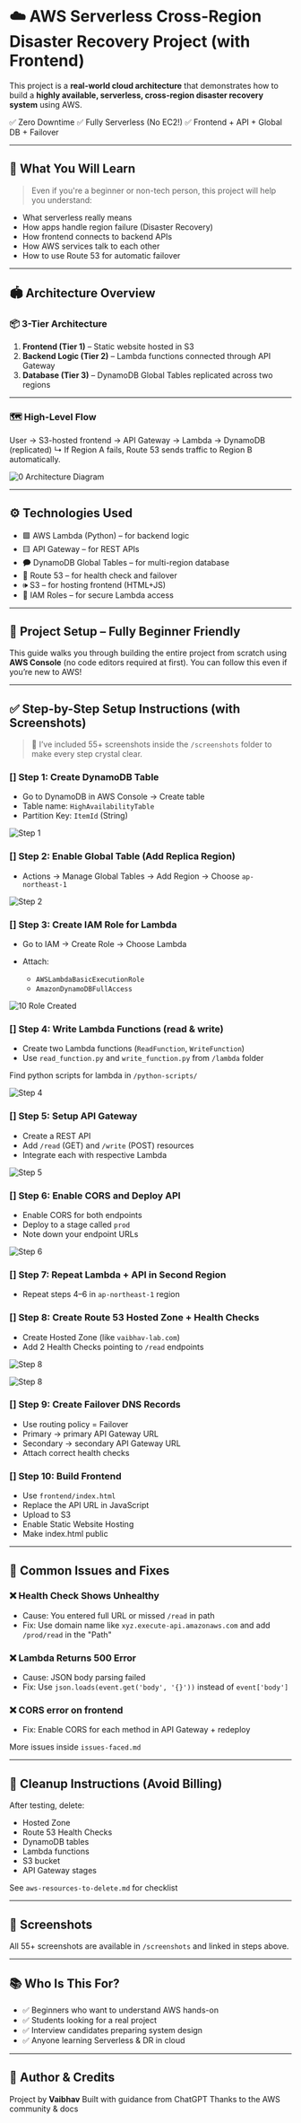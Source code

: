 # ☁️ AWS Serverless Cross-Region Disaster Recovery Project (with Frontend)

This project is a **real-world cloud architecture** that demonstrates how to build a **highly available, serverless, cross-region disaster recovery system** using AWS.

✅ Zero Downtime
✅ Fully Serverless (No EC2!)
✅ Frontend + API + Global DB + Failover

---

## 🧠 What You Will Learn

> Even if you're a beginner or non-tech person, this project will help you understand:

* What serverless really means
* How apps handle region failure (Disaster Recovery)
* How frontend connects to backend APIs
* How AWS services talk to each other
* How to use Route 53 for automatic failover

---

## 🏟️ Architecture Overview

### 📦 3-Tier Architecture

1. **Frontend (Tier 1)** – Static website hosted in S3
2. **Backend Logic (Tier 2)** – Lambda functions connected through API Gateway
3. **Database (Tier 3)** – DynamoDB Global Tables replicated across two regions

---

### 🗺️ High-Level Flow

User → S3-hosted frontend → API Gateway → Lambda → DynamoDB (replicated)
↳ If Region A fails, Route 53 sends traffic to Region B automatically.

![0  Architecture Diagram](https://github.com/user-attachments/assets/433155af-6d5c-41fb-aa2c-9d8b6f0004bb)

---

## ⚙️ Technologies Used

* 🟩 AWS Lambda (Python) – for backend logic
* 🟨 API Gateway – for REST APIs
* 🗭 DynamoDB Global Tables – for multi-region database
* 🔴 Route 53 – for health check and failover
* 🕪 S3 – for hosting frontend (HTML+JS)
* 🔐 IAM Roles – for secure Lambda access

---

## 🧱 Project Setup – Fully Beginner Friendly

This guide walks you through building the entire project from scratch using **AWS Console** (no code editors required at first). You can follow this even if you’re new to AWS!

---

## ✅ Step-by-Step Setup Instructions (with Screenshots)

> 📸 I’ve included 55+ screenshots inside the `/screenshots` folder to make every step crystal clear.

### [] Step 1: Create DynamoDB Table

* Go to DynamoDB in AWS Console → Create table
* Table name: `HighAvailabilityTable`
* Partition Key: `ItemId` (String)

![Step 1](https://github.com/user-attachments/assets/d39af8bb-0ab8-4910-be55-1e2be25be25c)

### [] Step 2: Enable Global Table (Add Replica Region)

* Actions → Manage Global Tables → Add Region → Choose `ap-northeast-1`

![Step 2](https://github.com/user-attachments/assets/907643d8-56ee-42d8-a9bb-eedf98c9675f)

### [] Step 3: Create IAM Role for Lambda

* Go to IAM → Create Role → Choose Lambda
* Attach:

  * `AWSLambdaBasicExecutionRole`
  * `AmazonDynamoDBFullAccess`

![10  Role Created](https://github.com/user-attachments/assets/87607286-79f9-4945-8cdf-9f2c32094290)

### [] Step 4: Write Lambda Functions (read & write)

* Create two Lambda functions (`ReadFunction`, `WriteFunction`)
* Use `read_function.py` and `write_function.py` from `/lambda` folder

Find python scripts for lambda in `/python-scripts/`

![Step 4](https://github.com/user-attachments/assets/016637f7-bb77-4dff-80e6-9e78ab02d337)

### [] Step 5: Setup API Gateway

* Create a REST API
* Add `/read` (GET) and `/write` (POST) resources
* Integrate each with respective Lambda

![Step 5](https://github.com/user-attachments/assets/368e2be0-bf63-42d5-bdd9-376b68216014)


### [] Step 6: Enable CORS and Deploy API

* Enable CORS for both endpoints
* Deploy to a stage called `prod`
* Note down your endpoint URLs

![Step 6](https://github.com/user-attachments/assets/ae930c04-ad3a-4e45-a568-c618f723fc69)

### [] Step 7: Repeat Lambda + API in Second Region

* Repeat steps 4–6 in `ap-northeast-1` region

### [] Step 8: Create Route 53 Hosted Zone + Health Checks

* Create Hosted Zone (like `vaibhav-lab.com`)
* Add 2 Health Checks pointing to `/read` endpoints

![Step 8](https://github.com/user-attachments/assets/887a248c-ea4f-49a0-94a0-2379b5a18a56)

![Step 8](https://github.com/user-attachments/assets/d9bdada2-11dd-436e-87d7-a582ecbb66a2)

### [] Step 9: Create Failover DNS Records

* Use routing policy = Failover
* Primary → primary API Gateway URL
* Secondary → secondary API Gateway URL
* Attach correct health checks

### [] Step 10: Build Frontend

* Use `frontend/index.html`
* Replace the API URL in JavaScript
* Upload to S3
* Enable Static Website Hosting
* Make index.html public

---

## 🐛 Common Issues and Fixes

### ❌ Health Check Shows Unhealthy

* Cause: You entered full URL or missed `/read` in path
* Fix: Use domain name like `xyz.execute-api.amazonaws.com` and add `/prod/read` in the "Path"

### ❌ Lambda Returns 500 Error

* Cause: JSON body parsing failed
* Fix: Use `json.loads(event.get('body', '{}'))` instead of `event['body']`

### ❌ CORS error on frontend

* Fix: Enable CORS for each method in API Gateway + redeploy

More issues inside `issues-faced.md`

---

## 🧺 Cleanup Instructions (Avoid Billing)

After testing, delete:

* Hosted Zone
* Route 53 Health Checks
* DynamoDB tables
* Lambda functions
* S3 bucket
* API Gateway stages

See `aws-resources-to-delete.md` for checklist

---

## 📸 Screenshots

All 55+ screenshots are available in `/screenshots` and linked in steps above.

---

## 📚 Who Is This For?

* ✅ Beginners who want to understand AWS hands-on
* ✅ Students looking for a real project
* ✅ Interview candidates preparing system design
* ✅ Anyone learning Serverless & DR in cloud

---

## 🙌 Author & Credits

Project by **Vaibhav**
Built with guidance from ChatGPT
Thanks to the AWS community & docs
